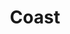 ---
layout: category
id: coast
nav: true
nav-order: 2
title: Coast
intro: There’s a wild beauty to Britain's coastline in winter. Better still, you’ll most likely have all of it to yourself, with the roaring sea guiding you past homely pubs and wildlife encounters...
contents:
  - p: Brace yourself for a blustery trip to the coast. The weather is worth it; this is your chance to discover Britain’s raw coastal beauty and, most importantly, have it all to yourself. Revitalising beach walks, exploring sea caves and crags, maybe even stumbling across a bob of seals – naturally finishing in a toasty sea-view restaurant for the catch of the day.
  - p: There are just two essential staples for a beach escape at this time of year – for her, a thick coat like the Cumbria puffer will keep the worst of the wind at bay, with an iconic Breton tee a must for any sea sojourn. The men’s cord deck jacket is one of those timeless staples that go with just about anything and for kids, dark jeans and a warm jumper will keep them looking cool no matter how many puddles and sandcastles they throw themselves at.
offers-title: Discover enticing coastal escapes for a luxury getaway

products:
  - id: womens
    name: Womens
    link: https://www.fatface.com/women
    product-list:
      - id: 945150
        name: Cumbria Puffer
        price: "125.00"
        link: "#product-link"
      - id: 941575
        name: Organic Cotton Breton Tee
        price: "29.50"
        link: "#product-link"
      - id: 946202
        name: Sabrina Cord Pinafore Dress
        price: "52.50"
        link: "#product-link"
      - id: 949510
        name: Boucle Plain Scarf
        price: "37.50"
        link: "#product-link"

  - id: mens
    name: Mens
    link: https://www.fatface.com/men
    product-list:
      - id: 947613
        name: Birdseye Crew Sweat
        price: "52.50"
        link: "#product-link"
      - id: 947622
        name: Gosforth Stitch Half Neck Sweat
        price: "60.00"
        link: "#product-link"
      - id: 945234
        name: Cord Deck Jacket
        price: "95.00"
        link: "#product-link"
      - id: 945139
        name: Lean Dark Vintage Wash Jeans
        price: "59.00"
        link: "#product-link"

  - id: kids
    name: Kids
    link: https://www.fatface.com/kids
    product-list:
      - id: 949108
        name: Lena Cord Dress
        price: "22.50"
        link: "#product-link"
      - id: 948852
        name: Sparkle Stripe Tee
        price: "12.50"
        link: "#product-link"
      - id: 949025
        name: Stag Fairisle Jumper
        price: "24.00"
        link: "#product-link"
      - id: 946709
        name: Dark Wash Slim Jeans
        price: "18.00"
        link: "#product-link"
---